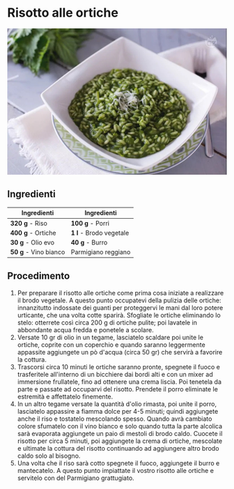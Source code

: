 # Risotto alle ortiche

![](img/Risotto-alle-ortiche.jpg)

## Ingredienti

| Ingredienti                  | Ingredienti             |
| ---------------------------- | ----------------------- |
| **320 g** - Riso  | **100 g** - Porri |
| **400 g** - Ortiche | **1 l** - Brodo vegetale |
| **30 g** - Olio evo | **40 g** - Burro |
| **50 g** - Vino bianco | Parmigiano reggiano |

## Procedimento

1. Per preparare il risotto alle ortiche come prima cosa iniziate a realizzare il brodo vegetale. A questo punto occupatevi della pulizia delle ortiche: innanzitutto indossate dei guanti per proteggervi le mani dal loro potere urticante, che una volta cotte sparirà. Sfogliate le ortiche eliminando lo stelo: otterrete così circa 200 g di ortiche pulite; poi lavatele in abbondante acqua fredda e ponetele a scolare.
1. Versate 10 gr di olio in un tegame, lasciatelo scaldare poi unite le ortiche, coprite con un coperchio e quando saranno leggermente appassite aggiungete un pò d'acqua (circa 50 gr) che servirà a favorire la cottura.
1. Trascorsi circa 10 minuti le ortiche saranno pronte, spegnete il fuoco e trasferitele all'interno di un bicchiere dai bordi alti e con un mixer ad immersione frullatele, fino ad ottenere una crema liscia. Poi tenetela da parte e passate ad occuparvi del risotto. Prendete il porro eliminate le estremità e affettatelo finemente.
1. In un altro tegame versate la quantità d'olio rimasta, poi unite il porro, lasciatelo appassire a fiamma dolce per 4-5 minuti; quindi aggiungete anche il riso e tostatelo mescolando spesso. Quando avrà cambiato colore sfumatelo con il vino bianco e solo quando tutta la parte alcolica sarà evaporata aggiungete un paio di mestoli di brodo caldo. Cuocete il risotto per circa 5 minuti, poi aggiungete la crema di ortiche, mescolate e ultimate la cottura del risotto continuando ad aggiungere altro brodo caldo solo al bisogno.
1. Una volta che il riso sarà cotto spegnete il fuoco, aggiungete il burro e mantecatelo. A questo punto impiattate il vostro risotto alle ortiche e servitelo con del Parmigiano grattugiato.
